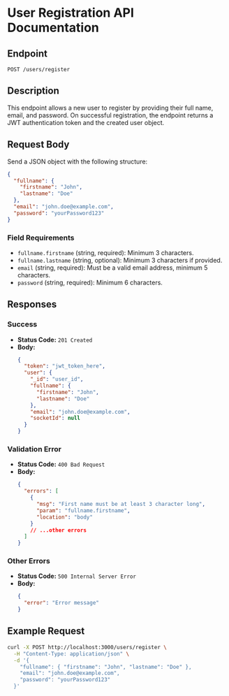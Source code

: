 # User Registration API Documentation

## Endpoint

`POST /users/register`

## Description

This endpoint allows a new user to register by providing their full name, email, and password. On successful registration, the endpoint returns a JWT authentication token and the created user object.

## Request Body

Send a JSON object with the following structure:

```json
{
  "fullname": {
    "firstname": "John",
    "lastname": "Doe"
  },
  "email": "john.doe@example.com",
  "password": "yourPassword123"
}
```

### Field Requirements

- `fullname.firstname` (string, required): Minimum 3 characters.
- `fullname.lastname` (string, optional): Minimum 3 characters if provided.
- `email` (string, required): Must be a valid email address, minimum 5 characters.
- `password` (string, required): Minimum 6 characters.

## Responses

### Success

- **Status Code:** `201 Created`
- **Body:**
    ```json
    {
      "token": "jwt_token_here",
      "user": {
        "_id": "user_id",
        "fullname": {
          "firstname": "John",
          "lastname": "Doe"
        },
        "email": "john.doe@example.com",
        "socketId": null
      }
    }
    ```

### Validation Error

- **Status Code:** `400 Bad Request`
- **Body:**
    ```json
    {
      "errors": [
        {
          "msg": "First name must be at least 3 character long",
          "param": "fullname.firstname",
          "location": "body"
        }
        // ...other errors
      ]
    }
    ```

### Other Errors

- **Status Code:** `500 Internal Server Error`
- **Body:**
    ```json
    {
      "error": "Error message"
    }
    ```

## Example Request

```bash
curl -X POST http://localhost:3000/users/register \
  -H "Content-Type: application/json" \
  -d '{
    "fullname": { "firstname": "John", "lastname": "Doe" },
    "email": "john.doe@example.com",
    "password": "yourPassword123"
  }'
```